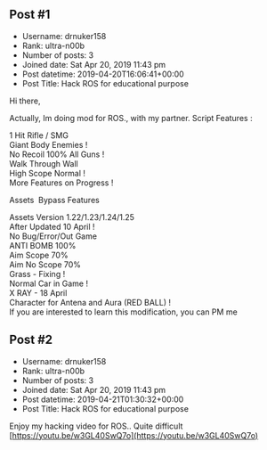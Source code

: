 ## Post #1
- Username: drnuker158
- Rank: ultra-n00b
- Number of posts: 3
- Joined date: Sat Apr 20, 2019 11:43 pm
- Post datetime: 2019-04-20T16:06:41+00:00
- Post Title: Hack ROS for educational purpose

Hi there,

Actually, Im doing mod for ROS., with my partner.
 Script Features :					

 1 Hit Rifle / SMG					
 Giant Body Enemies !					
 No Recoil 100% All Guns !					
 Walk Through Wall					
 High Scope Normal !					
 More Features on Progress !					

 Assets  Bypass Features 					

 Assets Version 1.22/1.23/1.24/1.25					
 After Updated 10 April !					
 No Bug/Error/Out Game					
 ANTI BOMB 100%					
 Aim Scope 70%					
 Aim No Scope 70%					
 Grass - Fixing !					
 Normal Car in Game !					
 X RAY - 18 April					
 Character for Antena and Aura  (RED BALL) !					
If you are interested to learn this modification, you can PM me
[](https://ibb.co/72Gk311)
## Post #2
- Username: drnuker158
- Rank: ultra-n00b
- Number of posts: 3
- Joined date: Sat Apr 20, 2019 11:43 pm
- Post datetime: 2019-04-21T01:30:32+00:00
- Post Title: Hack ROS for educational purpose

Enjoy my hacking video for ROS..
Quite difficult
[https://youtu.be/w3GL40SwQ7o](https://youtu.be/w3GL40SwQ7o)
